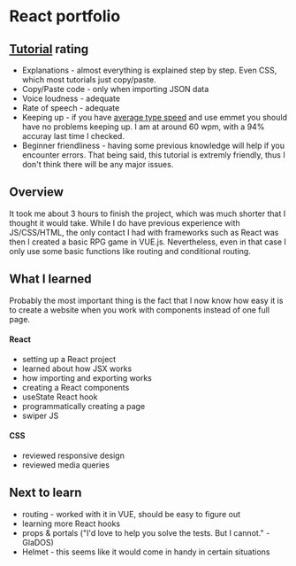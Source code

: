 # React portfolio
## [Tutorial](https://www.youtube.com/watch?v=G-Cr00UYokU "tutorial") rating
- Explanations - almost everything is explained step by step. Even CSS, which most tutorials just copy/paste.
- Copy/Paste code - only when importing JSON data
- Voice loudness - adequate
- Rate of speech - adequate 
- Keeping up - if you have [average type speed](https://onlinetyping.org/blog/average-typing-speed.php "average typing speed") and use emmet you should have no problems keeping up. I am at around 60 wpm, with a 94% accuray last time I checked.
- Beginner friendliness - having some previous knowledge will help if you encounter errors. That being said, this tutorial is extremly friendly, thus I don't think there will be any major issues.

## Overview
It took me about 3 hours to finish the project, which was much shorter that I thought it would take. While I do have previous experience with JS/CSS/HTML, the only contact I had with frameworks such as React was then I created a basic RPG game in VUE.js. Nevertheless, even in that case I only use some basic functions like routing and conditional routing.
## What I learned 
Probably the most important thing is the fact that I now know how easy it is to create a website when you work with components instead of one full page.
#### React
- setting up a React project
- learned about how JSX works
- how importing and exporting works
- creating a React components
- useState React hook
- programmatically creating a page
- swiper JS
#### CSS
- reviewed responsive design
- reviewed media queries

## Next to learn
- routing - worked with it in VUE, should be easy to figure out
- learning more React hooks
- props & portals ("I'd love to help you solve the tests. But I cannot." -GlaDOS)
- Helmet - this seems like it would come in handy in certain situations
